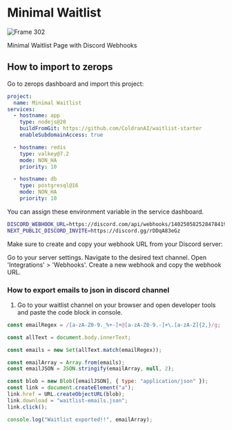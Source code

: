 # Minimal Waitlist

![Frame 302](https://github.com/user-attachments/assets/647a0084-362c-4e55-a677-f78d5722eab5)

Minimal Waitlist Page with Discord Webhooks

## How to import to zerops

Go to zerops dashboard and import this project:

```yml
project:
  name: Minimal Waitlist
services:
  - hostname: app
    type: nodejs@20
    buildFromGit: https://github.com/ColdranAI/waitlist-starter
    enableSubdomainAccess: true

  - hostname: redis
    type: valkey@7.2
    mode: NON_HA
    priority: 10

  - hostname: db
    type: postgresql@16
    mode: NON_HA
    priority: 10
```

You can assign these environment variable in the service dashboard.

```bash
DISCORD_WEBHOOK_URL=https://discord.com/api/webhooks/1402505825284784199/rNID32_cyYjHvyiNmuKTrOXd75iAuE-T32kHCJEztcDhYk4ql4cp_G8Ix7QQXDJgVq-M
NEXT_PUBLIC_DISCORD_INVITE=https://discord.gg/rDDqA83eGz
```

Make sure to create and copy your webhook URL from your Discord server:

Go to your server settings.
Navigate to the desired text channel.
Open 'Integrations' > 'Webhooks'.
Create a new webhook and copy the webhook URL.

### How to export emails to json in discord channel

1. Go to your waitlist channel on your browser and open developer tools and paste the code block in console.

```javascript
const emailRegex = /[a-zA-Z0-9._%+-]+@[a-zA-Z0-9.-]+\.[a-zA-Z]{2,}/g;

const allText = document.body.innerText;

const emails = new Set(allText.match(emailRegex));

const emailArray = Array.from(emails);
const emailJSON = JSON.stringify(emailArray, null, 2);

const blob = new Blob([emailJSON], { type: "application/json" });
const link = document.createElement("a");
link.href = URL.createObjectURL(blob);
link.download = "waitlist-emails.json";
link.click();

console.log("Waitlist exported!!", emailArray);
```
